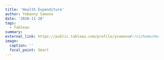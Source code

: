 ```yaml
---
title: 'Health Expenditure'
author: Yobanny Samano
date: '2020-11-20'
tags:
  - Tableau
summary:
external_link: https://public.tableau.com/profile/ysamano#!/vizhome/Healthspending_16031702937230/Healthexpenditure
image:
  caption: ''
  focal_point: Smart
---
```

